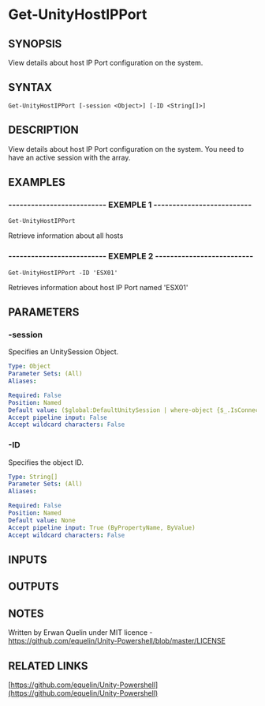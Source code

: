 # Get-UnityHostIPPort

## SYNOPSIS
View details about host IP Port configuration on the system.

## SYNTAX

```
Get-UnityHostIPPort [-session <Object>] [-ID <String[]>]
```

## DESCRIPTION
View details about host IP Port configuration on the system.
You need to have an active session with the array.

## EXAMPLES

### -------------------------- EXEMPLE 1 --------------------------
```
Get-UnityHostIPPort
```

Retrieve information about all hosts

### -------------------------- EXEMPLE 2 --------------------------
```
Get-UnityHostIPPort -ID 'ESX01'
```

Retrieves information about host IP Port named 'ESX01'

## PARAMETERS

### -session
Specifies an UnitySession Object.

```yaml
Type: Object
Parameter Sets: (All)
Aliases: 

Required: False
Position: Named
Default value: ($global:DefaultUnitySession | where-object {$_.IsConnected -eq $true})
Accept pipeline input: False
Accept wildcard characters: False
```

### -ID
Specifies the object ID.

```yaml
Type: String[]
Parameter Sets: (All)
Aliases: 

Required: False
Position: Named
Default value: None
Accept pipeline input: True (ByPropertyName, ByValue)
Accept wildcard characters: False
```

## INPUTS

## OUTPUTS

## NOTES
Written by Erwan Quelin under MIT licence - https://github.com/equelin/Unity-Powershell/blob/master/LICENSE

## RELATED LINKS

[https://github.com/equelin/Unity-Powershell](https://github.com/equelin/Unity-Powershell)

